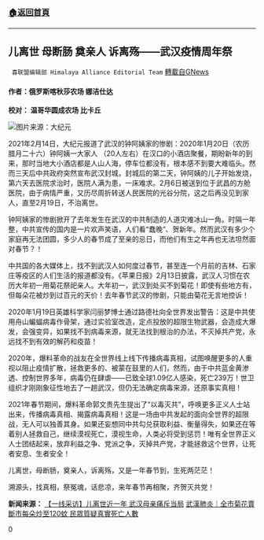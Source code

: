 ###  [:house:返回首頁](https://github.com/ourhimalayas/txt)
---

## 儿离世 母断肠 奠亲人 诉离殇——武汉疫情周年祭
` 喜联盟编辑部 Himalaya Alliance Editorial Team` [轉載自GNews](https://gnews.org/zh-hans/908012/)

#### 作者：俄罗斯喀秋莎农场 娜洁仕达
**校对：  温哥华圆成农场  比卡丘**

![]()![](https://gnews.org/wp-content/uploads/2021/02/Cover-14.jpg)图片来源：大纪元

2021年2月14日，大纪元报道了武汉的钟阿姨家的惨剧：2020年1月20日（农历腊月二十六）钟阿姨一大家人 （20人左右）在汉口的小酒店聚餐，期盼新年的到来，那时当地大小酒店都是人山人海，停车位都没有，根本感不到要大难临头。然而三天后中共政府突然宣布武汉封城，封城后的第二天，钟阿姨的儿子开始发烧，第六天去医院求治时，医院人满为患，一床难求。2月6日被送到位于武昌的方舱医院，由于病情严重，又历尽周折转送人民医院的光谷分院，这之后再没见到家人，直至2月19日，不治离世。

钟阿姨家的惨剧掀开了去年发生在武汉的中共制造的人道灾难冰山一角。时隔一年整，中共宣传的国内是一片欢声笑语，人们看“蠢晚”、贺新年。然而武汉有多少个家庭再无法团圆，多少人的春节成了至亲的忌日，而他们有生之年再也无法坦然面对春节？！

中共国的各大媒体上，找不到武汉人如何度过春节，甚至连一个月前的吉林、石家庄等疫区的人们生活的报道都没有。《苹果日报》2月13日披露，武汉人习惯在农历大年初一用菊花祭祀亲人。大年初一，武汉到处买不到菊花！即使有些地方有，但每朵花被炒到过百元的天价！去年春节武汉的惨剧，只能由菊花无言地控诉！

2020年1月19日英雄科学家闫丽梦博士通过路德社向全世界发出警告：这是中共使用舟山蝙蝠病毒作骨架，通过实验室改造，定点投放的超限生物武器，会造成大爆发，会强变异，如果找不到病毒来源，就无法找到根治的办法，不灭掉共产党，永远找不到有效的解药和疫苗！

2020年，爆料革命的战友在全世界线上线下传播病毒真相，试图唤醒更多的人重视以阻止疫情扩散，拯救更多的、被蒙在鼓里的人们，然而，由于中共蓝金黄渗透、控制世界多年，病毒仍在肆虐——已致全球1.09亿人感染，死亡239万！世卫组织才刚刚象征性地去了一趟武汉，但仍无法确定病毒来源，还原事实真相！

2021年春节期间，爆料革命郭文贵先生提出了“以毒灭共”，呼唤更多正义人士站出来，传播病毒真相、揭露病毒真相！这是一场由中共发起的面向全世界的超限战，无人可以独善其身。如果还妄想同中共勾兑获取利益、衡量得失，如果还在等着别人拯救自己，继续漠视死亡，漠视生命，人类必将受到惩罚！唯有全世界正义人士团结起来，放弃利益之争、党派之争，灭掉共产党，才能拯救这个世界，让死者安息、生者安全！

儿离世，母断肠，奠亲人，诉离殇，又是一年春节到，生死两茫茫！

溯源头，找真相，祭冤魂，话悲凉，来年春节再相聚，齐贺灭共党！

**新闻来源：**
[【一线采访】儿离世近一年 武汉母亲痛斥当局](http://cn.epochtimes.com/gb/21/2/13/n12751400.htm)
[武漢肺炎｜全市菊花賣斷市每朵炒至120蚊 民眾質疑真實死亡人數](https://hk.appledaily.com/china/20210213/ZYQSPYPLKJHQHOJLED2YFKIADQ/)

0
